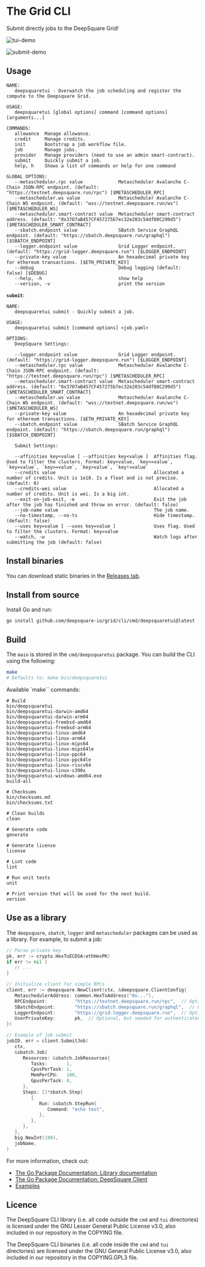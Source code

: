 # The Grid CLI

Submit directly jobs to the DeepSquare Grid!

![tui-demo](./assets/tui-demo.svg)

![submit-demo](./assets/submit-demo.svg)

## Usage

```shell
NAME:
   deepsquaretui - Overwatch the job scheduling and register the compute to the Deepsquare Grid.

USAGE:
   deepsquaretui [global options] command [command options] [arguments...]

COMMANDS:
   allowance  Manage allowance.
   credit     Manage credits.
   init       Bootstrap a job workflow file.
   job        Manage jobs.
   provider   Manage providers (need to use an admin smart-contract).
   submit     Quickly submit a job.
   help, h    Shows a list of commands or help for one command

GLOBAL OPTIONS:
   --metascheduler.rpc value             Metascheduler Avalanche C-Chain JSON-RPC endpoint. (default: "https://testnet.deepsquare.run/rpc") [$METASCHEDULER_RPC]
   --metascheduler.ws value              Metascheduler Avalanche C-Chain WS endpoint. (default: "wss://testnet.deepsquare.run/ws") [$METASCHEDULER_WS]
   --metascheduler.smart-contract value  Metascheduler smart-contract address. (default: "0x3707aB457CF457275b7ec32e203c54df80C299d5") [$METASCHEDULER_SMART_CONTRACT]
   --sbatch.endpoint value               SBatch Service GraphQL endpoint. (default: "https://sbatch.deepsquare.run/graphql") [$SBATCH_ENDPOINT]
   --logger.endpoint value               Grid Logger endpoint. (default: "https://grid-logger.deepsquare.run") [$LOGGER_ENDPOINT]
   --private-key value                   An hexadecimal private key for ethereum transactions. [$ETH_PRIVATE_KEY]
   --debug                               Debug logging (default: false) [$DEBUG]
   --help, -h                            show help
   --version, -v                         print the version
```

**`submit`**:

```shell
NAME:
   deepsquaretui submit - Quickly submit a job.

USAGE:
   deepsquaretui submit [command options] <job.yaml>

OPTIONS:
   DeepSquare Settings:

   --logger.endpoint value               Grid Logger endpoint. (default: "https://grid-logger.deepsquare.run") [$LOGGER_ENDPOINT]
   --metascheduler.rpc value             Metascheduler Avalanche C-Chain JSON-RPC endpoint. (default: "https://testnet.deepsquare.run/rpc") [$METASCHEDULER_RPC]
   --metascheduler.smart-contract value  Metascheduler smart-contract address. (default: "0x3707aB457CF457275b7ec32e203c54df80C299d5") [$METASCHEDULER_SMART_CONTRACT]
   --metascheduler.ws value              Metascheduler Avalanche C-Chain WS endpoint. (default: "wss://testnet.deepsquare.run/ws") [$METASCHEDULER_WS]
   --private-key value                   An hexadecimal private key for ethereum transactions. [$ETH_PRIVATE_KEY]
   --sbatch.endpoint value               SBatch Service GraphQL endpoint. (default: "https://sbatch.deepsquare.run/graphql") [$SBATCH_ENDPOINT]

   Submit Settings:

   --affinities key<value [ --affinities key<value ]  Affinities flag. Used to filter the clusters. Format: key<value, `key<=value`, `key=value`, `key>=value`, `key>value`, `key!=value`
   --credits value                                    Allocated a number of credits. Unit is 1e18. Is a float and is not precise. (default: 0)
   --credits-wei value                                Allocated a number of credits. Unit is wei. Is a big int.
   --exit-on-job-exit, -e                             Exit the job after the job has finished and throw on error. (default: false)
   --job-name value                                   The job name.
   --no-timestamp, --no-ts                            Hide timestamp. (default: false)
   --uses key=value [ --uses key=value ]              Uses flag. Used to filter the clusters. Format: key=value
   --watch, -w                                        Watch logs after submitting the job (default: false)

```

## Install binaries

You can download static binaries in the [Releases tab](https://github.com/deepsquare-io/grid/releases?q=cli&expanded=true).

## Install from source

Install Go and run:

```shell
go install github.com/deepsquare-io/grid/cli/cmd/deepsquaretui@latest
```

## Build

The `main` is stored in the `cmd/deepsquaretui` package. You can build the CLI using the following:

```sh
make
# Defaults to: make bin/deepsquaretui
```

Available `make`` commands:

```shell
# Build
bin/deepsquaretui
bin/deepsquaretui-darwin-amd64
bin/deepsquaretui-darwin-arm64
bin/deepsquaretui-freebsd-amd64
bin/deepsquaretui-freebsd-arm64
bin/deepsquaretui-linux-amd64
bin/deepsquaretui-linux-arm64
bin/deepsquaretui-linux-mips64
bin/deepsquaretui-linux-mips64le
bin/deepsquaretui-linux-ppc64
bin/deepsquaretui-linux-ppc64le
bin/deepsquaretui-linux-riscv64
bin/deepsquaretui-linux-s390x
bin/deepsquaretui-windows-amd64.exe
build-all

# Checksums
bin/checksums.md
bin/checksums.txt

# Clean builds
clean

# Generate code
generate

# Generate license
license

# Lint code
lint

# Run unit tests
unit

# Print version that will be used for the next build.
version
```

## Use as a library

The `deepsquare`, `sbatch`, `logger` and `metascheduler` packages can be used as a library. For example, to submit a job:

```go
// Parse private key
pk, err := crypto.HexToECDSA(ethHexPK)
if err != nil {
   // ...
}

// Initialize client for simple RPCs
client, err := deepsquare.NewClient(ctx, &deepsquare.ClientConfig{
   MetaschedulerAddress: common.HexToAddress("0x..."),
   RPCEndpoint:          "https://testnet.deepsquare.run/rpc",  // Optional
   SBatchEndpoint:       "https://sbatch.deepsquare.run/graphql",  // Optional
   LoggerEndpoint:       "https://grid-logger.deepsquare.run",  // Optional
   UserPrivateKey:       pk,  // Optional, but needed for authenticated requests
})

// Example of job submit
jobID, err = client.SubmitJob(
   ctx,
   &sbatch.Job{
      Resources: &sbatch.JobResources{
         Tasks:       1,
         CpusPerTask: 1,
         MemPerCPU:   100,
         GpusPerTask: 0,
      },
      Steps: []*sbatch.Step{
         {
            Run: &sbatch.StepRun{
               Command: "echo test",
            },
         },
      },
   },
   big.NewInt(100),
   jobName,
)
```

For more information, check out:

- [The Go Package Documentation: Library documentation](https://pkg.go.dev/github.com/deepsquare-io/grid/cli)
- [The Go Package Documentation: DeepSquare Client](https://pkg.go.dev/github.com/deepsquare-io/grid/cli/deepsquare)
- [Examples](https://github.com/deepsquare-io/grid/tree/main/cli/_examples)

## Licence

The DeepSquare CLI library (i.e. all code outside the `cmd` and `tui` directories) is licensed under the GNU Lesser General Public License v3.0, also included in our repository in the COPYING file.

The DeepSquare CLI binaries (i.e. all code inside the `cmd` and `tui` directories) are licensed under the GNU General Public License v3.0, also included in our repository in the COPYING.GPL3 file.

